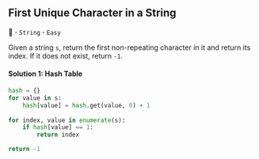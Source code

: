 ## First Unique Character in a String
:dragon_face: **·** `String` **·** `Easy`

Given a string `s`, return the first non-repeating character in it and return its index. If it does not exist, return  `-1`.

#### Solution 1: Hash Table
```python
hash = {}
for value in s: 
    hash[value] = hash.get(value, 0) + 1
          
for index, value in enumerate(s):
    if hash[value] == 1:
        return index

return -1
```




